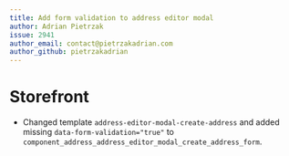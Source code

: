 ```yaml
---
title: Add form validation to address editor modal
author: Adrian Pietrzak
issue: 2941
author_email: contact@pietrzakadrian.com
author_github: pietrzakadrian
---
```

# Storefront
* Changed template `address-editor-modal-create-address` and added missing `data-form-validation="true"` to `component_address_address_editor_modal_create_address_form`.
